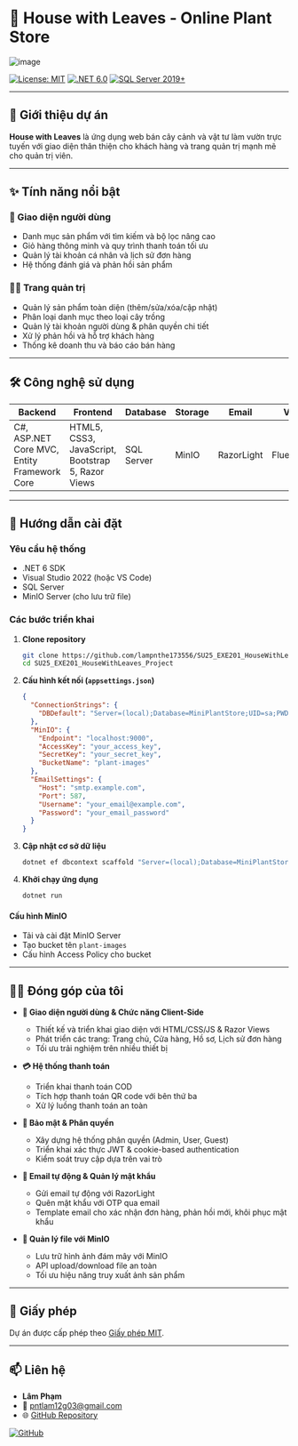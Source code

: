 # 🌿 House with Leaves - Online Plant Store

![image](https://github.com/user-attachments/assets/4ac8bca7-c137-4781-87e7-6262eac83318)

[![License: MIT](https://img.shields.io/badge/License-MIT-yellow.svg)](LICENSE)
[![.NET 6.0](https://img.shields.io/badge/.NET-6.0-blue.svg)]()
[![SQL Server 2019+](https://img.shields.io/badge/SQL_Server-2019+-CC2927.svg?logo=microsoft-sql-server)]()

---

## 📜 Giới thiệu dự án

**House with Leaves** là ứng dụng web bán cây cảnh và vật tư làm vườn trực tuyến với giao diện thân thiện cho khách hàng và trang quản trị mạnh mẽ cho quản trị viên.

---

## ✨ Tính năng nổi bật

### 🛒 Giao diện người dùng
- Danh mục sản phẩm với tìm kiếm và bộ lọc nâng cao
- Giỏ hàng thông minh và quy trình thanh toán tối ưu
- Quản lý tài khoản cá nhân và lịch sử đơn hàng
- Hệ thống đánh giá và phản hồi sản phẩm

### 👨‍💻 Trang quản trị
- Quản lý sản phẩm toàn diện (thêm/sửa/xóa/cập nhật)
- Phân loại danh mục theo loại cây trồng
- Quản lý tài khoản người dùng & phân quyền chi tiết
- Xử lý phản hồi và hỗ trợ khách hàng
- Thống kê doanh thu và báo cáo bán hàng

---

## 🛠️ Công nghệ sử dụng

| Backend            | Frontend                           | Database   | Storage | Email         | Validation       | Tools                        |
|--------------------|------------------------------------|------------|---------|---------------|------------------|------------------------------|
| C#, ASP.NET Core MVC, Entity Framework Core | HTML5, CSS3, JavaScript, Bootstrap 5, Razor Views | SQL Server | MinIO   | RazorLight     | FluentValidation | Visual Studio, Git, Postman  |

---

## 🚀 Hướng dẫn cài đặt

### **Yêu cầu hệ thống**
- .NET 6 SDK
- Visual Studio 2022 (hoặc VS Code)
- SQL Server
- MinIO Server (cho lưu trữ file)

### **Các bước triển khai**

1. **Clone repository**
    ```bash
    git clone https://github.com/lampnthe173556/SU25_EXE201_HouseWithLeaves_Project.git
    cd SU25_EXE201_HouseWithLeaves_Project
    ```

2. **Cấu hình kết nối (`appsettings.json`)**
    ```json
    {
      "ConnectionStrings": {
        "DBDefault": "Server=(local);Database=MiniPlantStore;UID=sa;PWD=your_password;TrustServerCertificate=True"
      },
      "MinIO": {
        "Endpoint": "localhost:9000",
        "AccessKey": "your_access_key",
        "SecretKey": "your_secret_key",
        "BucketName": "plant-images"
      },
      "EmailSettings": {
        "Host": "smtp.example.com",
        "Port": 587,
        "Username": "your_email@example.com",
        "Password": "your_email_password"
      }
    }
    ```

3. **Cập nhật cơ sở dữ liệu**
    ```bash
    dotnet ef dbcontext scaffold "Server=(local);Database=MiniPlantStore;UID=sa;PWD=lamlam276762;TrustServerCertificate=True" Microsoft.EntityFrameworkCore.SqlServer --output-dir Models
    ```

4. **Khởi chạy ứng dụng**
    ```bash
    dotnet run
    ```

#### **Cấu hình MinIO**
- Tải và cài đặt MinIO Server
- Tạo bucket tên `plant-images`
- Cấu hình Access Policy cho bucket

---

## 🧑‍💻 Đóng góp của tôi

- **🎨 Giao diện người dùng & Chức năng Client-Side**
    - Thiết kế và triển khai giao diện với HTML/CSS/JS & Razor Views
    - Phát triển các trang: Trang chủ, Cửa hàng, Hồ sơ, Lịch sử đơn hàng
    - Tối ưu trải nghiệm trên nhiều thiết bị

- **💳 Hệ thống thanh toán**
    - Triển khai thanh toán COD
    - Tích hợp thanh toán QR code với bên thứ ba
    - Xử lý luồng thanh toán an toàn

- **🔐 Bảo mật & Phân quyền**
    - Xây dựng hệ thống phân quyền (Admin, User, Guest)
    - Triển khai xác thực JWT & cookie-based authentication
    - Kiểm soát truy cập dựa trên vai trò

- **📧 Email tự động & Quản lý mật khẩu**
    - Gửi email tự động với RazorLight
    - Quên mật khẩu với OTP qua email
    - Template email cho xác nhận đơn hàng, phản hồi mới, khôi phục mật khẩu

- **📂 Quản lý file với MinIO**
    - Lưu trữ hình ảnh đám mây với MinIO
    - API upload/download file an toàn
    - Tối ưu hiệu năng truy xuất ảnh sản phẩm

---

## 📄 Giấy phép

Dự án được cấp phép theo [Giấy phép MIT](LICENSE).

---

## 📫 Liên hệ

- **Lâm Phạm**
- 📧 pntlam12g03@gmail.com
- 🌐 [GitHub Repository](https://github.com/lampnthe173556/SU25_EXE201_HouseWithLeaves_Project)

[![GitHub](https://img.shields.io/badge/GitHub-Repository-181717?style=for-the-badge&logo=github)](https://github.com/lampnthe173556/SU25_EXE201_HouseWithLeaves_Project)
